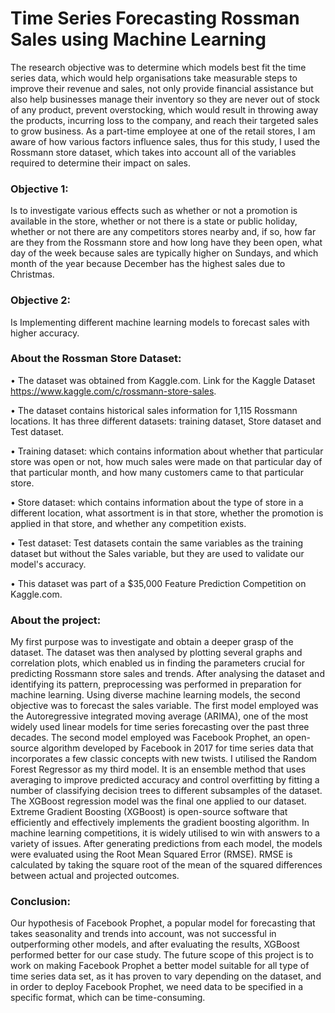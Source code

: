 # Time Series Forecasting Rossman Sales using Machine Learning

The research objective was to determine which models best fit the time series data, which would help organisations take measurable steps to improve their revenue and sales, not only provide financial assistance but also help businesses manage their inventory so they are never out of stock of any product, prevent overstocking, which would result in throwing away the products, incurring loss to the company, and reach their targeted sales to grow business.
As a part-time employee at one of the retail stores, I am aware of how various factors influence sales, thus for this study, I used the Rossmann store dataset, which takes into account all of the variables required to determine their impact on sales. 

### Objective 1: 
Is to investigate various effects such as whether or not a promotion is available in the store, whether or not there is a state or public holiday, whether or not there are any competitors stores nearby and, if so, how far are they from the Rossmann store and how long have they been open, what day of the week because sales are typically higher on Sundays, and which month of the year because December has the highest sales due to Christmas. 

### Objective 2: 
Is Implementing different machine learning models to forecast sales with higher accuracy.

### About the Rossman Store Dataset:
• The dataset was obtained from Kaggle.com. Link for the Kaggle Dataset https://www.kaggle.com/c/rossmann-store-sales.

• The dataset contains historical sales information for 1,115 Rossmann locations. It has three different datasets: training dataset, Store dataset and Test dataset.

• Training dataset: which contains information about whether that particular store was open or not, how much sales were made on that particular day of that particular month, and how many customers came to that particular store.

• Store dataset: which contains information about the type of store in a different location, what assortment is in that store, whether the promotion is applied in that store, and whether any competition exists.

• Test dataset: Test datasets contain the same variables as the training dataset but without the Sales variable, but they are used to validate our model's accuracy. 

• This dataset was part of a $35,000 Feature Prediction Competition on Kaggle.com.

### About the project:
My first purpose was to investigate and obtain a deeper grasp of the dataset. The dataset was then analysed by plotting several graphs and correlation plots, which enabled us in finding the parameters crucial for predicting Rossmann store sales and trends. After analysing the dataset and identifying its pattern, preprocessing was performed in preparation for machine learning. Using diverse machine learning models, the second objective was to forecast the sales variable. The first model employed was the Autoregressive integrated moving average (ARIMA), one of the most widely used linear models for time series forecasting over the past three decades. The second model employed was Facebook Prophet, an open-source algorithm developed by Facebook in 2017 for time series data that incorporates a few classic concepts with new twists. I utilised the Random Forest Regressor as my third model. It is an ensemble method that uses averaging to improve predicted accuracy and control overfitting by fitting a number of classifying decision trees to different subsamples of the dataset. The XGBoost regression model was the final one applied to our dataset. Extreme Gradient Boosting (XGBoost) is open-source software that efficiently and effectively implements the gradient boosting algorithm. In machine learning competitions, it is widely utilised to win with answers to a variety of issues. After generating predictions from each model, the models were evaluated using the Root Mean Squared Error (RMSE). RMSE is calculated by taking the square root of the mean of the squared differences between actual and projected outcomes.

### Conclusion: 
Our hypothesis of Facebook Prophet, a popular model for forecasting that takes seasonality and trends into account, was not successful in outperforming other models, and after evaluating the results, XGBoost performed better for our case study. The future scope of this project is to work on making Facebook Prophet a better model suitable for all type of time series data set, as it has proven to vary depending on the dataset, and in order to deploy Facebook Prophet, we need data to be specified in a specific format, which can be time-consuming.

